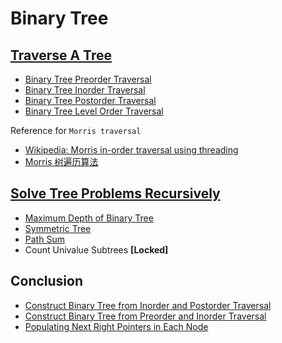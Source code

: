 # Binary Tree

## [Traverse A Tree](https://leetcode.com/explore/learn/card/data-structure-tree/134/traverse-a-tree/992/)

- [Binary Tree Preorder Traversal](traversal/preorder.go)
- [Binary Tree Inorder Traversal](traversal/inorder.go)
- [Binary Tree Postorder Traversal](traversal/postorder.go)
- [Binary Tree Level Order Traversal](traversal/level_order.go)

Reference for `Morris traversal`

- [Wikipedia: Morris in-order traversal using threading](https://en.wikipedia.org/wiki/Tree_traversal#Morris_in-order_traversal_using_threading)
- [Morris 树遍历算法](https://ghh3809.github.io/2018/08/06/morris-traversal/#morris%E9%81%8D%E5%8E%86)

## [Solve Tree Problems Recursively](https://leetcode.com/explore/learn/card/data-structure-tree/17/solve-problems-recursively/534/)

- [Maximum Depth of Binary Tree](problems/max_depth.go)
- [Symmetric Tree](problems/symmetric_tree.go)
- [Path Sum](problems/path_sum.go)
- Count Univalue Subtrees **[Locked]**

## Conclusion

- [Construct Binary Tree from Inorder and Postorder Traversal](construct/inorder_postorder.go)
- [Construct Binary Tree from Preorder and Inorder Traversal](construct/preorder_inorder.go)
- [Populating Next Right Pointers in Each Node](problems/next_right.go)
